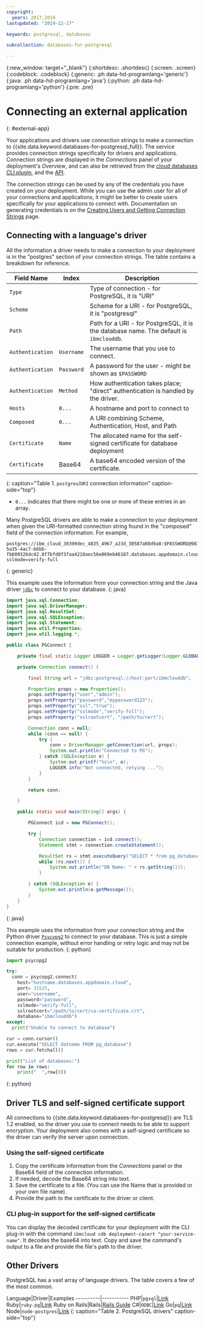```yaml
---
copyright:
  years: 2017,2019
lastupdated: "2019-12-17"

keywords: postgresql, databases

subcollection: databases-for-postgresql

---
```


{:new_window: target="_blank"}
{:shortdesc: .shortdesc}
{:screen: .screen}
{:codeblock: .codeblock}
{:generic: .ph data-hd-programlang='generic'}
{:java: .ph data-hd-programlang='java'}
{:python: .ph data-hd-programlang='python'}
{:pre: .pre}

# Connecting an external application
{: #external-app}

Your applications and drivers use connection strings to make a connection to {{site.data.keyword.databases-for-postgresql_full}}. The service provides connection strings specifically for drivers and applications. Connection strings are displayed in the _Connections_ panel of your deployment's _Overview_, and can also be retrieved from the [cloud databases CLI plugin](/docs/databases-cli-plugin?topic=cloud-databases-cli-cdb-reference#deployment-connections), and the [API](https://{DomainName}/apidocs/cloud-databases-api#discover-connection-information-for-a-deployment-f-e81026).

The connection strings can be used by any of the credentials you have created on your deployment. While you can use the admin user for all of your connections and applications, it might be better to create users specifically for your applications to connect with. Documentation on generating credentials is on the [Creating Users and Getting Connection Strings](/docs/services/databases-for-postgresql?topic=databases-for-postgresql-connection-strings) page.

## Connecting with a language's driver

All the information a driver needs to make a connection to your deployment is in the "postgres" section of your connection strings. The table contains a breakdown for reference.

Field Name|Index|Description
----------|-----|-----------
`Type`||Type of connection - for PostgreSQL, it is "URI"
`Scheme`||Scheme for a URI - for PostgreSQL, it is "postgresql"
`Path`||Path for a URI - for PostgreSQL, it is the database name. The default is `ibmclouddb`.
`Authentication`|`Username`|The username that you use to connect.
`Authentication`|`Password`|A password for the user - might be shown as `$PASSWORD`
`Authentication`|`Method`|How authentication takes place; "direct" authentication is handled by the driver.
`Hosts`|`0...`|A hostname and port to connect to
`Composed`|`0...`|A URI combining Scheme, Authentication, Host, and Path
`Certificate`|`Name`|The allocated name for the self-signed certificate for database deployment
`Certificate`|Base64|A base64 encoded version of the certificate.
{: caption="Table 1. `postgres`/`URI` connection information" caption-side="top"}

* `0...` indicates that there might be one or more of these entries in an array.

<!-- begin generic content  -->

Many PostgreSQL drivers are able to make a connection to your deployment when given the URI-formatted connection string found in the "composed" field of the connection information. For example,
```
postgres://ibm_cloud_30399dec_4835_4967_a23d_30587a08d9a8:$PASSWORD@981ac415-5a35-4ac7-b6bb-fb609326dc42.8f7bfd8f3faa4218aec56e069eb46187.databases.appdomain.cloud:32704/ibmclouddb?sslmode=verify-full
```
{: generic}

<!-- end generic content  -->



<!-- begin Java example  -->

This example uses the information from your connection string and the Java driver [`jdbc`](https://jdbc.postgresql.org/documentation/head/index.html) to connect to your database.
{: java}

```java
import java.sql.Connection;
import java.sql.DriverManager;
import java.sql.ResultSet;
import java.sql.SQLException;
import java.sql.Statement;
import java.util.Properties;
import java.util.logging.*;

public class PGConnect {

    private final static Logger LOGGER = Logger.getLogger(Logger.GLOBAL_LOGGER_NAME);

    private Connection connect() {

        final String url = "jdbc:postgresql://host:port/ibmclouddb";

        Properties props = new Properties();
        props.setProperty("user","admin");
        props.setProperty("password","mypassword123");
        props.setProperty("ssl","true");
        props.setProperty("sslmode","verify-full");
        props.setProperty("sslrootcert", "/path/to/cert");

        Connection conn = null;
        while (conn == null) {
            try {
                conn = DriverManager.getConnection(url, props);
                System.out.println("Connected to PG");
            } catch (SQLException e) {
                System.out.printf("%s\n", e);
                LOGGER.info("Not connected, retying ...");
            }
        }

        return conn;

    }

    public static void main(String[] args) {

        PGConnect icd = new PGConnect();

        try {
            Connection connection = icd.connect();
            Statement stmt = connection.createStatement();

            ResultSet rs = stmt.executeQuery("SELECT * from pg_database");
            while (rs.next()) {
                System.out.println("DB Name: " + rs.getString(1));
            }

        } catch (SQLException e) {
            System.out.println(e.getMessage());
        }   
    }
}
```
{: java}

<!-- end Java example  -->



<!-- begin Python example  -->

This example uses the information from your connection string and the Python driver [`Psycopg2`](https://wiki.postgresql.org/wiki/Psycopg2_Tutorial) to connect to your database. This is just a simple connection example, without error handling or retry logic and may not be suitable for production.
{: python}

```python
import psycopg2

try:
  conn = psycopg2.connect(
    host="hostname.databases.appdomain.cloud",
    port= 31525,
    user="username",
    password="password",
    sslmode="verify-full",
    sslrootcert="/path/to/cert/ca-certificate.crt",
    database="ibmclouddb")
except: 
  print("Unable to connect to database")

cur = conn.cursor()
cur.execute("SELECT datname FROM pg_database")
rows = cur.fetchall()

print("List of databases:")
for row in rows:
    print("  ",row[0])
```
{: python}

<!-- end Python example  -->

## Driver TLS and self-signed certificate support

All connections to {{site.data.keyword.databases-for-postgresql}} are TLS 1.2 enabled, so the driver you use to connect needs to be able to support encryption. Your deployment also comes with a self-signed certificate so the driver can verify the server upon connection. 

### Using the self-signed certificate

1. Copy the certificate information from the _Connections_ panel or the Base64 field of the connection information. 
2. If needed, decode the Base64 string into text. 
3. Save the certificate  to a file. (You can use the Name that is provided or your own file name).
4. Provide the path to the certificate to the driver or client.

### CLI plug-in support for the self-signed certificate

You can display the decoded certificate for your deployment with the CLI plug-in with the command `ibmcloud cdb deployment-cacert "your-service-name"`. It decodes the base64 into text. Copy and save the command's output to a file and provide the file's path to the driver.

## Other Drivers

PostgreSQL has a vast array of language drivers. The table covers a few of the most common.

Language|Driver|Examples
----------|-----------
PHP|`pgsql`|[Link](http://php.net/manual/en/pgsql.examples-basic.php)
Ruby|`ruby-pg`|[Link](https://github.com/ged/ruby-pg)
Ruby on Rails|Rails|[Rails Guide](http://edgeguides.rubyonrails.org/configuring.html#configuring-a-postgresql-database)
C#|`ODBC`|[Link](https://wiki.postgresql.org/wiki/Using_Microsoft_.NET_with_the_PostgreSQL_Database_Server_via_ODBC)
Go|`pq`|[Link](https://godoc.org/github.com/lib/pq)
Node|`node-postgres`|[Link](https://node-postgres.com/)
{: caption="Table 2. PostgreSQL drivers" caption-side="top"}

